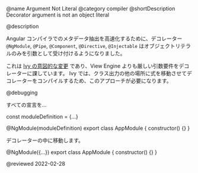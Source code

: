@name Argument Not Literal
@category compiler
@shortDescription Decorator argument is not an object literal

@description

Angular コンパイラでのメタデータ抽出を高速化するために、デコレーター `@NgModule`, `@Pipe`, `@Component`, `@Directive`, `@Injectable` はオブジェクトリテラルのみを引数として受け付けるようになりました。

これは [Ivy の意図的な変更](https://github.com/angular/angular/issues/30840#issuecomment-498869540) であり、View Engine よりも厳しい引数要件をデコレーターに課しています。
Ivy では、クラス出力の他の場所に式を移動させてデコレーターをコンパイルするため、このアプローチが必要になります。

@debugging

すべての宣言を...

<code-example format="typescript" language="typescript">

const moduleDefinition = {&hellip;}

&commat;NgModule(moduleDefinition)
export class AppModule {
    constructor() {}
}

</code-example>

デコレーターの中に移動します。

<code-example format="typescript" language="typescript">

&commat;NgModule({&hellip;})
export class AppModule {
    constructor() {}
}

</code-example>

<!-- links -->

<!-- external links -->

<!-- end links -->

@reviewed 2022-02-28
